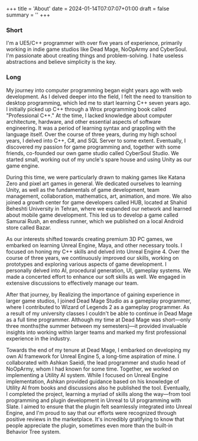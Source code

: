 +++ 
title = 'About' 
date = 2024-01-14T07:07:07+01:00
draft = false
summary = ''
+++

### Short
I'm a UE5/C++ programmer with over five years of experience, primarily working in indie game studios like Dead Mage, NoOpArmy and CyberSoul.
I'm passionate about creating things and problem-solving. I hate useless abstractions and believe simplicity is the key.


### Long
My journey into computer programming began eight years ago with web development. As I delved deeper into the field, I felt the need to transition to desktop programming, which led me to start learning C++ seven years ago. I initially picked up C++ through a Wrox programming book called "Professional C++." At the time, I lacked knowledge about computer architecture, hardware, and other essential aspects of software engineering. It was a period of learning syntax and grappling with the language itself.
Over the course of three years, during my high school years, I delved into C++, C#, and SQL Server to some extent. Eventually, I discovered my passion for game programming and, together with some friends, co-founded our own game studio called CyberSoul Studio. We started small, working out of my uncle's spare house and using Unity as our game engine.

During this time, we were particularly drawn to making games like Katana Zero and pixel art games in general. We dedicated ourselves to learning Unity, as well as the fundamentals of game development, team management, collaboration, mathematics, art, animation, and more. We also joined a growth center for game developers called HUB, located at Shahid Beheshti University in Tehran, where we expanded our network and learned about mobile game development. This led us to develop a game called Samurai Rush, an endless runner, which we published on a local Android store called Bazar.

As our interests shifted towards creating premium 3D PC games, we embarked on learning Unreal Engine, Maya, and other necessary tools. I focused on honing my C++ skills and delved into Unreal Engine 4. Over the course of three years, we continuously improved our skills, working on prototypes and exploring various aspects of game development. I personally delved into AI, procedural generation, UI, gameplay systems.
We made a concerted effort to enhance our soft skills as well. We engaged in extensive discussions to effectively manage our team.

After that journey, by Realizing the importance of gaining experience in larger game studios, I joined Dead Mage Studio as a gameplay programmer, where I contributed to Wizard of Legends 2 as a gameplay programmer. As a result of my university classes I couldn't be able to continue in Dead Mage as a full time programmer. Although my time at Dead Mage was short—only three months(the summer between my semesters)—it provided invaluable insights into working within larger teams and marked my first professional experience in the industry.

Towards the end of my tenure at Dead Mage, I embarked on developing my own AI framework for Unreal Engine 5, a long-time aspiration of mine. I collaborated with Ashkan Saeidi, the lead programmer and studio head of NoOpArmy, whom I had known for some time. Together, we worked on implementing a Utility AI system. While I focused on Unreal Engine implementation, Ashkan provided guidance based on his knowledge of Utility AI from books and discussions also he published the tool.
Eventually, I completed the project, learning a myriad of skills along the way—from tool programming and plugin development in Unreal to UI programming with Slate. I aimed to ensure that the plugin felt seamlessly integrated into Unreal Engine, and I'm proud to say that our efforts were recognized through positive reviews in the marketplace. It's incredibly gratifying to know that people appreciate the plugin, sometimes even more than the built-in Behavior Tree system.